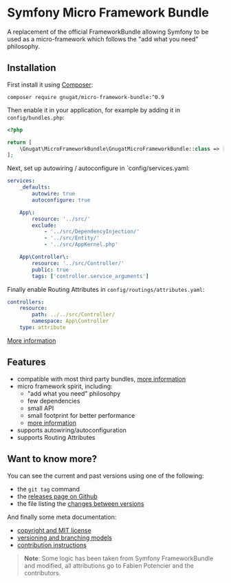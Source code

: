# Symfony Micro Framework Bundle

A replacement of the official FrameworkBundle allowing Symfony to be used as a
micro-framework which follows the "add what you need" philosophy.

## Installation

First install it using [Composer](https://getcomposer.org/download):

```console
composer require gnugat/micro-framework-bundle:^0.9
```

Then enable it in your application, for example by adding it in `config/bundles.php`:

```php
<?php

return [
    \Gnugat\MicroFrameworkBundle\GnugatMicroFrameworkBundle::class => ['all' => true],
];
```

Next, set up autowiring / autoconfigure in `config/services.yaml:

```yaml
services:
    _defaults:
        autowire: true
        autoconfigure: true

    App\:
        resource: '../src/'
        exclude:
            - '../src/DependencyInjection/'
            - '../src/Entity/'
            - '../src/AppKernel.php'

    App\Controller\:
        resource: '../src/Controller/'
        public: true
        tags: ['controller.service_arguments']
```

Finally enable Routing Attributes in `config/routings/attributes.yaml`:

```yaml
controllers:
    resource:                  
        path: ../../src/Controller/     
        namespace: App\Controller       
    type: attribute
```

[More information](doc/01-installation.md)

## Features

* compatible with most third party bundles, [more information](doc/02-compatibility.md)
* micro framework spirit, including:
    * "add what you need" philosohpy
    * few dependencies
    * small API
    * small footprint for better performance
    * [more information](doc/10-benchmark-2016.md)
* supports autowiring/autoconfiguration
* supports Routing Attributes

## Want to know more?

You can see the current and past versions using one of the following:

* the `git tag` command
* the [releases page on Github](https://github.com/gnugat/micro-framework-bundle/releases)
* the file listing the [changes between versions](CHANGELOG.md)

And finally some meta documentation:

* [copyright and MIT license](LICENSE)
* [versioning and branching models](VERSIONING.md)
* [contribution instructions](CONTRIBUTING.md)

> **Note**: Some logic has been taken from Symfony FrameworkBundle and modified,
> all attributions go to Fabien Potencier and the contributors.
